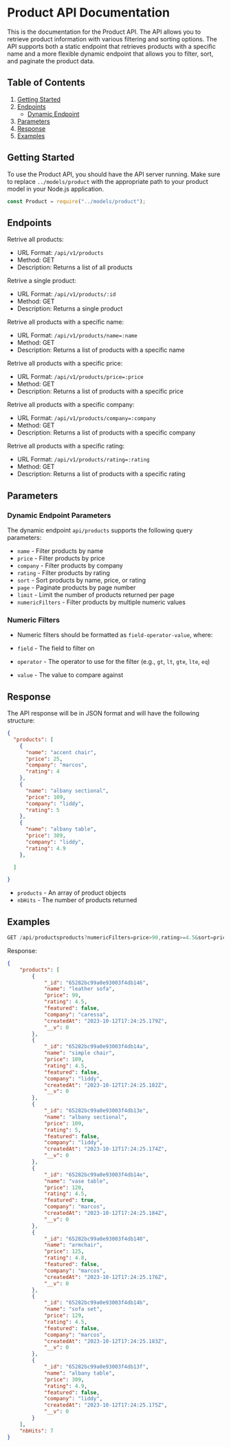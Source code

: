 # Product API Documentation

This is the  documentation for the Product API. The API allows you to retrieve product information with various filtering and sorting options. The API supports both a static endpoint that retrieves products with a specific name and a more flexible dynamic endpoint that allows you to filter, sort, and paginate the product data.

## Table of Contents

1. [Getting Started](#getting-started)
2. [Endpoints](#endpoints)
     - [Dynamic Endpoint](#dynamic-endpoint)
3. [Parameters](#parameters)
4. [Response](#response)
5. [Examples](#examples)

## Getting Started

To use the Product API, you should have the API server running. Make sure to replace `../models/product` with the appropriate path to your product model in your Node.js application.

```javascript
const Product = require("../models/product");
```

## Endpoints

Retrive all products:

* URL Format: `/api/v1/products`
* Method: GET
* Description: Returns a list of all products

Retrive a single product:

* URL Format: `/api/v1/products/:id`
* Method: GET
* Description: Returns a single product

Retrive all products with a specific name:

* URL Format: `/api/v1/products/name=:name`
* Method: GET
* Description: Returns a list of products with a specific name

Retrive all products with a specific price:

* URL Format: `/api/v1/products/price=:price`
* Method: GET
* Description: Returns a list of products with a specific price

Retrive all products with a specific company:

* URL Format: `/api/v1/products/company=:company`
* Method: GET
* Description: Returns a list of products with a specific company

Retrive all products with a specific rating:

* URL Format: `/api/v1/products/rating=:rating`
* Method: GET
* Description: Returns a list of products with a specific rating

## Parameters

### Dynamic Endpoint Parameters 

The dynamic endpoint `api/products` supports the following query parameters:

* `name` - Filter products by name
* `price` - Filter products by price
* `company` - Filter products by company
* `rating` - Filter products by rating
* `sort` - Sort products by name, price, or rating
* `page` - Paginate products by page number
* `limit` - Limit the number of products returned per page
* `numericFilters` - Filter products by multiple numeric values

### Numeric Filters

* Numeric filters should be formatted as `field-operator-value`, where:

* `field` - The field to filter on
* `operator` - The operator to use for the filter (e.g., `gt`, `lt`, `gte`, `lte`, `eq`)
* `value` - The value to compare against

## Response

The API response will be in JSON format and will have the following structure:

```json
{
  "products": [
    {
      "name": "accent chair",
      "price": 25,
      "company": "marcos",
      "rating": 4
    },
    {
      "name": "albany sectional",
      "price": 109,
      "company": "liddy",
      "rating": 5
    },
    {
      "name": "albany table",
      "price": 309,
      "company": "liddy",
      "rating": 4.9
    },

  ]

}
```
* `products` - An array of product objects
* `nbHits` - The number of products returned


## Examples

```javascript
GET /api/productsproducts?numericFilters=price>90,rating>=4.5&sort=price,-name&page=1

```
Response:

```json
{
    "products": [
        {
            "_id": "65282bc99a0e93003f4db146",
            "name": "leather sofa",
            "price": 99,
            "rating": 4.5,
            "featured": false,
            "company": "caressa",
            "createdAt": "2023-10-12T17:24:25.179Z",
            "__v": 0
        },
        {
            "_id": "65282bc99a0e93003f4db14a",
            "name": "simple chair",
            "price": 109,
            "rating": 4.5,
            "featured": false,
            "company": "liddy",
            "createdAt": "2023-10-12T17:24:25.182Z",
            "__v": 0
        },
        {
            "_id": "65282bc99a0e93003f4db13e",
            "name": "albany sectional",
            "price": 109,
            "rating": 5,
            "featured": false,
            "company": "liddy",
            "createdAt": "2023-10-12T17:24:25.174Z",
            "__v": 0
        },
        {
            "_id": "65282bc99a0e93003f4db14e",
            "name": "vase table",
            "price": 120,
            "rating": 4.5,
            "featured": true,
            "company": "marcos",
            "createdAt": "2023-10-12T17:24:25.184Z",
            "__v": 0
        },
        {
            "_id": "65282bc99a0e93003f4db140",
            "name": "armchair",
            "price": 125,
            "rating": 4.8,
            "featured": false,
            "company": "marcos",
            "createdAt": "2023-10-12T17:24:25.176Z",
            "__v": 0
        },
        {
            "_id": "65282bc99a0e93003f4db14b",
            "name": "sofa set",
            "price": 129,
            "rating": 4.5,
            "featured": false,
            "company": "marcos",
            "createdAt": "2023-10-12T17:24:25.183Z",
            "__v": 0
        },
        {
            "_id": "65282bc99a0e93003f4db13f",
            "name": "albany table",
            "price": 309,
            "rating": 4.9,
            "featured": false,
            "company": "liddy",
            "createdAt": "2023-10-12T17:24:25.175Z",
            "__v": 0
        }
    ],
    "nbHits": 7
}
```


    
    
